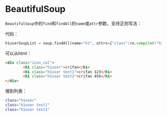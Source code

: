 # BeautifulSoup

`BeautifulSoup`中的`find`和`findAll`的`name`或`attr`参数，支持正则写法：

代码：

```python
h1userSoupList = soup.findAll(name="h1", attrs={"class":re.compile(r"h1user(\s\w+)?")});
```

可以从html：

```html
<div class="icon_col">
        <h1 class="h1user">crifan</h1>
        <h1 class="h1user test1">crifan 123</h1>
        <h1 class="h1user test2">crifan 456</h1>
</div>
```

搜到列表：

```bash
class="h1user"
class="h1user test1"
class="h1user test2"
```
